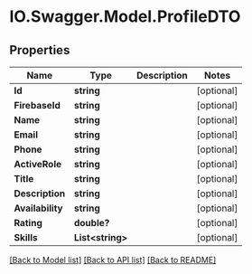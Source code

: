 # IO.Swagger.Model.ProfileDTO
## Properties

Name | Type | Description | Notes
------------ | ------------- | ------------- | -------------
**Id** | **string** |  | [optional] 
**FirebaseId** | **string** |  | [optional] 
**Name** | **string** |  | [optional] 
**Email** | **string** |  | [optional] 
**Phone** | **string** |  | [optional] 
**ActiveRole** | **string** |  | [optional] 
**Title** | **string** |  | [optional] 
**Description** | **string** |  | [optional] 
**Availability** | **string** |  | [optional] 
**Rating** | **double?** |  | [optional] 
**Skills** | **List&lt;string&gt;** |  | [optional] 

[[Back to Model list]](../README.md#documentation-for-models) [[Back to API list]](../README.md#documentation-for-api-endpoints) [[Back to README]](../README.md)

